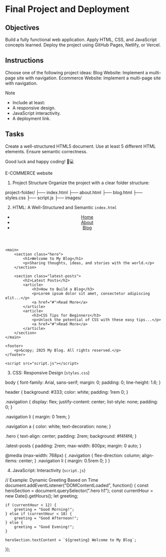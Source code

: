 # Final Project and Deployment

## Objectives
Build a fully functional web application.
Apply HTML, CSS, and JavaScript concepts learned.
Deploy the project using GitHub Pages, Netlify, or Vercel.

## Instructions
Choose one of the following project ideas:
Blog Website: Implement a multi-page site with navigation.
Ecommerce Website: Implement a multi-page site with navigation.

>[!NOTE]
> - Include at least:
> - A responsive design.
> - JavaScript interactivity.
> - A deployment link.

## Tasks

Create a well-structured HTML5 document.
Use at least 5 different HTML elements.
Ensure semantic correctness.

Good luck and happy coding! 🚀💻

  E-COMMERCE website 


1. Project Structure
Organize the project with a clear folder structure:

project-folder/
├── index.html
├── about.html
├── blog.html
├── styles.css
├── script.js
├── images/



2. HTML: A Well-Structured and Semantic `index.html`

<!DOCTYPE html>
<html lang="en">
<head>
    <meta charset="UTF-8">
    <meta name="viewport" content="width=device-width, initial-scale=1.0">
    <title>My Blog</title>
    <link rel="stylesheet" href="styles.css">
</head>
<body>
    <header>
        <nav>
            <ul class="navigation">
                <li><a href="index.html">Home</a></li>
                <li><a href="about.html">About</a></li>
                <li><a href="blog.html">Blog</a></li>
            </ul>
        </nav>
    </header>

    <main>
        <section class="hero">
            <h1>Welcome to My Blog</h1>
            <p>Sharing thoughts, ideas, and stories with the world.</p>
        </section>

        <section class="latest-posts">
            <h2>Latest Posts</h2>
            <article>
                <h3>How to Build a Blog</h3>
                <p>Lorem ipsum dolor sit amet, consectetur adipiscing elit...</p>
                <a href="#">Read More</a>
            </article>
            <article>
                <h3>CSS Tips for Beginners</h3>
                <p>Unlock the potential of CSS with these easy tips...</p>
                <a href="#">Read More</a>
            </article>
        </section>
    </main>

    <footer>
        <p>&copy; 2025 My Blog. All rights reserved.</p>
    </footer>

    <script src="script.js"></script>
</body>
</html>


 

 3. CSS: Responsive Design (`styles.css`)

body {
    font-family: Arial, sans-serif;
    margin: 0;
    padding: 0;
    line-height: 1.6;
}

header {
    background: #333;
    color: white;
    padding: 1rem 0;
}

.navigation {
    display: flex;
    justify-content: center;
    list-style: none;
    padding: 0;
}

.navigation li {
    margin: 0 1rem;
}

.navigation a {
    color: white;
    text-decoration: none;
}

.hero {
    text-align: center;
    padding: 2rem;
    background: #f4f4f4;
}

.latest-posts {
    padding: 2rem;
    max-width: 800px;
    margin: 0 auto;
}

@media (max-width: 768px) {
    .navigation {
        flex-direction: column;
        align-items: center;
    }
    .navigation li {
        margin: 0.5rem 0;
    }
}




 4. JavaScript: Interactivity (`script.js`)

// Example: Dynamic Greeting Based on Time
document.addEventListener("DOMContentLoaded", function() {
    const heroSection = document.querySelector(".hero h1");
    const currentHour = new Date().getHours();
    let greeting;

    if (currentHour < 12) {
        greeting = "Good Morning!";
    } else if (currentHour < 18) {
        greeting = "Good Afternoon!";
    } else {
        greeting = "Good Evening!";
    }

    heroSection.textContent = `${greeting} Welcome to My Blog`;
});

